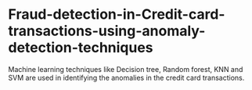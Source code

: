 # Fraud-detection-in-Credit-card-transactions-using-anomaly-detection-techniques
Machine learning techniques like Decision tree, Random forest, KNN and SVM are used in identifying the anomalies in the credit card transactions.  

